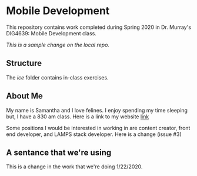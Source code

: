 # Mobile Development
This repository contains work completed during Spring 2020 in Dr. Murray's DIG4639: Mobile Development class.

*This is a sample change on the local repo.*

## Structure
The *ice* folder contains in-class exercises. 

## About Me
My name is Samantha and I love felines. I enjoy spending my time sleeping but, I have a 830 am class.
Here is a link to my website [link](https://www.samantha-billings.com)

Some positions I would be interested in working in are content creator, front end developer, and LAMPS stack developer.
Here is a change (issue #3)

## A sentance that we're using

This is a change in the work that we're doing 1/22/2020.

